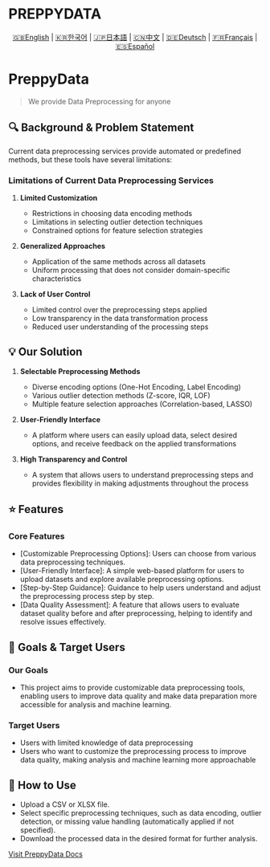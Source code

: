 # PREPPYDATA

<p align="center">
  <a href="README/README.en.md">🇬🇧English</a> |
  <a href="README/README.ko.md">🇰🇷한국어</a> |
  <a href="README/README.ja.md">🇯🇵日本語</a> |
  <a href="README/README.cn.md">🇨🇳中文</a> |
  <a href="README/README.gr.md">🇩🇪Deutsch</a> |
  <a href="README/README.fr.md">🇫🇷Français</a> |
  <a href="README/README.ep.md">🇪🇸Español</a>
</p>

# PreppyData
> We provide Data Preprocessing for anyone

## 🔍 Background & Problem Statement

Current data preprocessing services provide automated or predefined methods, but these tools have several limitations:

### Limitations of Current Data Preprocessing Services

1. **Limited Customization**
   - Restrictions in choosing data encoding methods
   - Limitations in selecting outlier detection techniques
   - Constrained options for feature selection strategies

2. **Generalized Approaches**
   - Application of the same methods across all datasets
   - Uniform processing that does not consider domain-specific characteristics

3. **Lack of User Control**
   - Limited control over the preprocessing steps applied
   - Low transparency in the data transformation process
   - Reduced user understanding of the processing steps

## 💡 Our Solution

1. **Selectable Preprocessing Methods**
   - Diverse encoding options (One-Hot Encoding, Label Encoding)
   - Various outlier detection methods (Z-score, IQR, LOF)
   - Multiple feature selection approaches (Correlation-based, LASSO)

2. **User-Friendly Interface**
   - A platform where users can easily upload data, select desired options, and receive feedback on the applied transformations

3. **High Transparency and Control**
   - A system that allows users to understand preprocessing steps and provides flexibility in making adjustments throughout the process

## ⭐ Features
### Core Features
 - [Customizable Preprocessing Options]: Users can choose from various data preprocessing techniques.
 - [User-Friendly Interface]: A simple web-based platform for users to upload datasets and explore available preprocessing options.
 - [Step-by-Step Guidance]: Guidance to help users understand and adjust the preprocessing process step by step.
 - [Data Quality Assessment]: A feature that allows users to evaluate dataset quality before and after preprocessing, helping to identify and resolve issues effectively.

## 🎯 Goals & Target Users
### Our Goals
 - This project aims to provide customizable data preprocessing tools, enabling users to improve data quality and make data preparation more accessible for analysis and machine learning.

### Target Users
 - Users with limited knowledge of data preprocessing
 - Users who want to customize the preprocessing process to improve data quality, making analysis and machine learning more approachable

## 📖 How to Use
 - Upload a CSV or XLSX file.
 - Select specific preprocessing techniques, such as data encoding, outlier detection, or missing value handling (automatically applied if not specified).
 - Download the processed data in the desired format for further analysis.

[Visit PreppyData Docs](https://preppydata.readthedocs.io)
